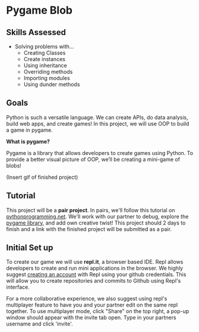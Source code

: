 # Pygame Blob

## Skills Assessed
- Solving problems with… 
    - Creating Classes
    - Create instances 
    - Using inheritance
    - Overriding methods 
    - Importing modules 
    - Using dunder methods

## Goals
Python is such a versatile language. We can create APIs, do data analysis, build web apps, and create games! In this project, we will use OOP to build a game in pygame. 

**What is pygame?**

Pygame is a library that allows developers to create games using Python.
To provide a better visual picture of OOP, we’ll be creating a mini-game of blobs!

(Insert gif of finished project)


## Tutorial

This project will be a **pair project**. In pairs, we'll follow this tutorial on [pythonprogramming.net](https://pythonprogramming.net/object-oriented-programming-introduction-intermediate-python-tutorial/). We'll work with our partner to debug, explore the [pygame library](https://www.pygame.org/docs/), and add own creative twist! 
This project should 2 days to finish and a link with the finished project will be submitted as a pair. 

## Initial Set up

To create our game we will use **repl.it**, a browser based IDE. Repl allows developers to create and run mini applications in the browser. We highly suggest [creating an account](https://repl.it/signup) with Repl using your github credentials. This will allow you to create repositories and commits to Github using Repl's interface. 

For a more collaborative experience, we also suggest using repl's multiplayer feature to have you and your partner edit on the same repl together. To use multiplayer mode, click "Share" on the top right, a pop-up window should appear with the invite tab open. Type in your partners username and click 'invite'. 
